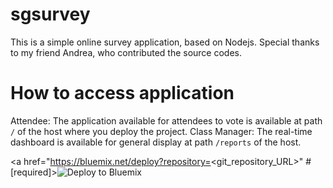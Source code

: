 # sgsurvey

This is a simple online survey application, based on Nodejs. Special thanks to my friend Andrea, who contributed the source codes.


# How to access application

Attendee: The application available for attendees to vote is available at path `/` of the host where you deploy the project.
Class Manager: The real-time dashboard is available for general display at path `/reports` of the host.

<a href="https://bluemix.net/deploy?repository=<git_repository_URL>" # [required]><img src="https://bluemix.net/deploy/button.png" alt="Deploy to Bluemix"></a>

